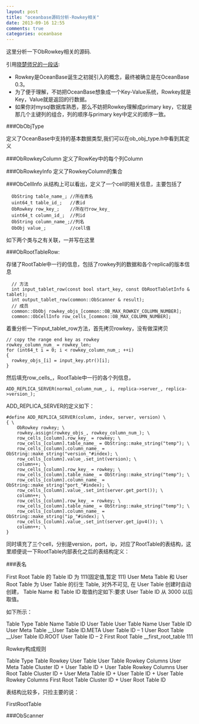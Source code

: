 ```yaml
---
layout: post
title: "oceanbase源码分析-Rowkey相关"
date: 2013-09-16 12:55
comments: true
categories: oceanbase
---
```


这里分析一下ObRowkey相关的源码.

 引用[晓楚师兄的一段话](http://blog.csdn.net/maray/article/details/9731113 "OceanBase里面的rowkey是什么概念，是由哪些要素构成的？"):

* Rowkey是OceanBase诞生之初就引入的概念，最终被确立是在OceanBase 0.3。
* 为了便于理解，不妨把OceanBase想象成一个Key-Value系统，Rowkey就是Key，Value就是返回的行数据。
* 如果你对mysql数据库熟悉，那么不妨把Rowkey理解成primary key，它就是那几个主键列的组合，列的顺序与primary key中定义的顺序一致。

<!-- more -->

###ObObjType

定义了OceanBase中支持的基本数据类型,我们可以在ob_obj_type.h中看到其定义


###ObRowkeyColumn
定义了RowKey中的每个列Column


###ObRowkeyInfo
定义了RowkeyColumn的集合


###ObCellInfo
从结构上可以看出，定义了一个cell的相关信息，主要包括了

      ObString table_name_; //所在表名
      uint64_t table_id_;	//表id
      ObRowkey row_key_;	//所在行row_key_
      uint64_t column_id_;	//列id
      ObString column_name_;//列名
      ObObj value_;			//cell值

如下两个类与之有关联，一并写在这里

###ObRootTableRow:

存储了RootTable中一行的信息，包括了rowkey列的数据和各个replica的版本信息

      // 方法
      int input_tablet_row(const bool start_key, const ObRootTabletInfo & tablet);
      int output_tablet_row(common::ObScanner & result);
      // 成员
      common::ObObj rowkey_objs_[common::OB_MAX_ROWKEY_COLUMN_NUMBER];
      common::ObCellInfo row_cells_[common::OB_MAX_COLUMN_NUMBER];

着重分析一下input_tablet_row方法，首先拷贝rowkey，没有做深拷贝

    // copy the range end key as rowkey
    rowkey_column_num_ = rowkey_len;
    for (int64_t i = 0; i < rowkey_column_num_; ++i)
    {
      rowkey_objs_[i] = input_key.ptr()[i];
    }
然后填充row_cells_，RootTable中一行的各个列信息，

    ADD_REPLICA_SERVER(normal_column_num_, i, replica->server_, replica->version_);

ADD_REPLICA_SERVER的定义如下：

	#define ADD_REPLICA_SERVER(column, index, server, version) \
	{ \
	    ObRowkey rowkey; \
	    rowkey.assign(rowkey_objs_, rowkey_column_num_); \
	    row_cells_[column].row_key_ = rowkey; \
	    row_cells_[column].table_name_ = ObString::make_string("temp"); \
	    row_cells_[column].column_name_ = ObString::make_string("version_"#index); \
	    row_cells_[column].value_.set_int(version); \
	    column++; \
	    row_cells_[column].row_key_ = rowkey; \
	    row_cells_[column].table_name_ = ObString::make_string("temp"); \
	    row_cells_[column].column_name_ = ObString::make_string("port_"#index); \
	    row_cells_[column].value_.set_int(server.get_port()); \
	    column++; \
	    row_cells_[column].row_key_ = rowkey; \
	    row_cells_[column].table_name_ = ObString::make_string("temp"); \
	    row_cells_[column].column_name_ = ObString::make_string("ip_"#index); \
	    row_cells_[column].value_.set_int(server.get_ipv4()); \
	    column++; \
	}
同时填充了三个cell，分别是version，port，ip，对应了RootTable的表结构，这里顺便说一下RootTable内部表化之后的表结构定义：

###表名

First Root Table 的 Table ID 为 111(固定值,暂定 111)
User Meta Table 和 User Root Table 为 User Table 的衍生 Table, 对外不可见, 在 User Table 创建时自动创建， Table Name 和 Table
ID 取值约定如下:要求 User Table ID 从 3000 以后取值。

如下所示：

Table Type 			Table Name 				Table ID
User Table 			User Table Name 		User Table ID
User Meta Table 	__User Table ID.META 	User Table ID – 1
User Root Table 	__User Table ID.ROOT 	User Table ID – 2
First Root Table 	__first_root_table 		111

Rowkey构成规则

Table Type  		Table Rowkey
User Table 			User Table Rowkey Columns
User Meta Table 	Cluster ID + User Table ID + User Table Rowkey Columns
User Root Table 	Cluster ID + User Meta Table ID + User Table ID + User Table Rowkey Columns
First Root Table 	Cluster ID + User Root Table ID

表结构比较多，只捡主要的说：

FirstRootTable

###ObScanner
